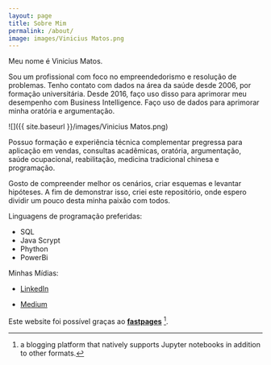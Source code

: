 ```yaml
---
layout: page
title: Sobre Mim
permalink: /about/
image: images/Vinicius Matos.png
---
```



Meu nome é Vinicius Matos. 

Sou um profissional com foco no empreendedorismo e resolução de problemas. 
Tenho contato com dados na área da saúde desde 2006, por formação universitária. 
Desde 2016, faço uso disso para aprimorar meu desempenho com Business Intelligence. 
Faço uso de dados para aprimorar minha oratória e argumentação. 

![]({{ site.baseurl }}/images/Vinicius Matos.png)

Possuo formação e experiência técnica complementar pregressa para aplicação em vendas, 
consultas acadêmicas, oratória, argumentação, saúde ocupacional, reabilitação, 
medicina tradicional chinesa e programação. 

Gosto de compreender melhor os cenários, criar esquemas e levantar hipóteses. 
A fim de demonstrar isso, criei este repositório, onde espero dividir um pouco desta minha
paixão com todos.


Linguagens de programação preferidas: 
- SQL
- Java Scrypt
- Phython
- PowerBi

Minhas Mídias:

- [LinkedIn](https://www.linkedin.com/in/vinicius-rodriguesdematos/)

- [Medium](https://medium.com/@matosdatascience)


Este website foi possível graças ao **[fastpages](https://github.com/fastai/fastpages)** [^1].



[^1]:a blogging platform that natively supports Jupyter notebooks in addition to other formats.
